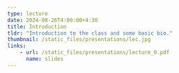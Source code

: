 ```yaml
---
type: lecture
date: 2024-08-26T4:00:00+4:30
title: Introduction
tldr: "Introduction to the class and some basic bio."
thumbnail: /static_files/presentations/lec.jpg
links: 
    - url: /static_files/presentations/lecture_0.pdf
      name: slides
---
```

